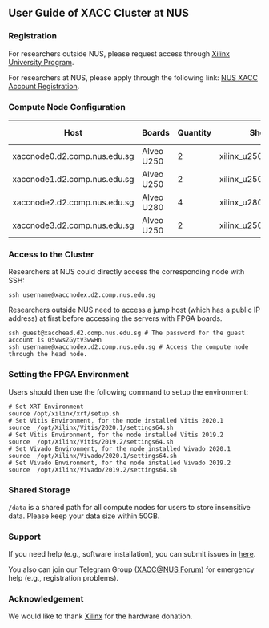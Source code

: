 

## User Guide of XACC Cluster at NUS

### Registration
For researchers outside NUS, please request access through [Xilinx University Program](https://www.xilinx.com/support/university/XUP-XACC.html).

For researchers at NUS, please apply through the following link: [NUS XACC Account Registration](https://forms.gle/fvfPgJypd1sSWzHm8).

### Compute Node Configuration

|Host    | Boards |  Quantity | Shell Version | XRT Version | Vitis Version |
|--------|--------|-------|----------|-------------|-------------------|
| xaccnode0.d2.comp.nus.edu.sg |  Alveo U250 | 2 | xilinx_u250_xdma_201830_2 | 2.7.766 | Vitis 2020.1 |
| xaccnode1.d2.comp.nus.edu.sg |  Alveo U250 | 2 | xilinx_u250_xdma_201830_2 | 2.7.766 | Vitis 2020.1 |
| xaccnode2.d2.comp.nus.edu.sg |  Alveo U280 | 4 | xilinx_u280_xdma_201920_1 | 2.5.309 | Vitis 2019.2 |
| xaccnode3.d2.comp.nus.edu.sg |  Alveo U250 | 2 | xilinx_u250_qdma_201920_1 | 2.5.309 | Vitis 2019.2 |

### Access to the Cluster
Researchers at NUS could directly access the corresponding node with SSH: 
```shell
ssh username@xaccnodex.d2.comp.nus.edu.sg
```
Researchers outside NUS need to access a jump host (which has a public IP address) at first before accessing the servers with FPGA boards. 
```shell
ssh guest@xacchead.d2.comp.nus.edu.sg # The password for the guest account is Q5vwsZGytV3wwHn
ssh username@xaccnodex.d2.comp.nus.edu.sg # Access the compute node through the head node.
```

### Setting the FPGA Environment

Users should then use the following command to setup the environment:
```shell
# Set XRT Environment
source /opt/xilinx/xrt/setup.sh
# Set Vitis Environment, for the node installed Vitis 2020.1
source  /opt/Xilinx/Vitis/2020.1/settings64.sh
# Set Vitis Environment, for the node installed Vitis 2019.2
source  /opt/Xilinx/Vitis/2019.2/settings64.sh
# Set Vivado Environment, for the node installed Vivado 2020.1
source  /opt/Xilinx/Vivado/2020.1/settings64.sh
# Set Vivado Environment, for the node installed Vivado 2019.2
source  /opt/Xilinx/Vivado/2019.2/settings64.sh

```

### Shared Storage

```/data``` is a shared path for all compute nodes for users to store insensitive data. 
Please keep your data size within 50GB.

### Support 

If you need help (e.g., software installation), you can submit issues in [here](https://github.com/XACCNUS/Cluster/issues/new).

You also can join our Telegram Group ([XACC@NUS Forum](https://t.me/joinchat/E3BBIyP9u16fTmmH)) for emergency help (e.g., registration problems).


### Acknowledgement
We would like to thank [Xilinx](https://www.xilinx.com/) for the hardware donation.
